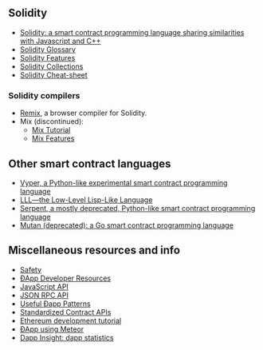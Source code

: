 <!-- TITLE: ÐApp Development -->

## Solidity
- [Solidity: a smart contract programming language sharing similarities with Javascript and C++](https://solidity.readthedocs.org/en/latest/)
- [Solidity Glossary](Solidity-Glossary)
- [Solidity Features](Solidity-Features)
- [Solidity Collections](Solidity-Collections)
- [Solidity Cheat-sheet](https://github.com/manojpramesh/solidity-cheatsheet)

### Solidity compilers 
- [Remix](https://remix.ethereum.org/), a browser compiler for Solidity.
- Mix (discontinued):
   - [Mix Tutorial](Mix:-The-DApp-IDE)
   - [Mix Features](Mix-Features)

## Other smart contract languages
- [Vyper, a Python-like experimental smart contract programming language](https://github.com/ethereum/vyper)
- [LLL—the Low-Level Lisp-Like Language](https://github.com/ethereum/cpp-ethereum/wiki/LLL)
- [Serpent, a mostly deprecated, Python-like smart contract programming language](Serpent)
- [Mutan (deprecated): a Go smart contract programming language](https://github.com/obscuren/mutan)

## Miscellaneous resources and info
- [Safety](Safety)
- [ÐApp Developer Resources](Dapp-Developer-Resources)
- [JavaScript API](JavaScript-API)
- [JSON RPC API](JSON-RPC)
- [Useful Ðapp Patterns](Useful-Ðapp-Patterns)
- [Standardized Contract APIs](Standardized_Contract_APIs)
- [Ethereum development tutorial](Ethereum-Development-Tutorial)
- [ÐApp using Meteor](Dapp-using-Meteor)
- [Dapp Insight: dapp statistics](https://dappinsight.com)

